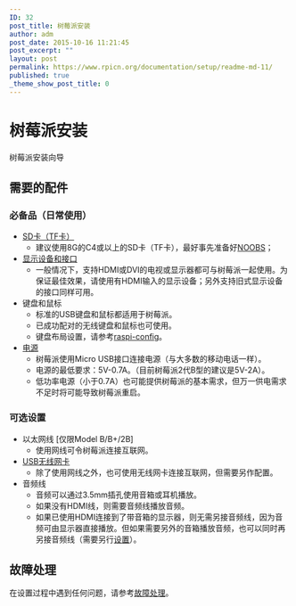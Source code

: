 ```yaml
---
ID: 32
post_title: 树莓派安装
author: adm
post_date: 2015-10-16 11:21:45
post_excerpt: ""
layout: post
permalink: https://www.rpicn.org/documentation/setup/readme-md-11/
published: true
_theme_show_post_title: 0
---
```

# 树莓派安装

树莓派安装向导

## 需要的配件

### 必备品（日常使用）

- [SD卡（TF卡）](../installation/sd-cards.md)
    - 建议使用8G的C4或以上的SD卡（TF卡），最好事先准备好[NOOBS](../installation/noobs.md)；
- [显示设备和接口](monitor-connection.md)
    - 一般情况下，支持HDMI或DVI的电视或显示器都可与树莓派一起使用。为保证最佳效果，请使用有HDMI输入的显示设备；另外支持旧式显示设备的接口同样可用。
- 键盘和鼠标
    - 标准的USB键盘和鼠标都适用于树莓派。
    - 已成功配对的无线键盘和鼠标也可使用。
    - 键盘布局设置，请参考[raspi-config](../configuration/raspi-config.md)。
- [电源](../hardware/raspberrypi/power/README.md.12)
    - 树莓派使用Micro USB接口连接电源（与大多数的移动电话一样）。
    - 电源的最低要求：5V-0.7A。（目前树莓派2代B型的建议是5V-2A）。
    - 低功率电源（小于0.7A）也可能提供树莓派的基本需求，但万一供电需求不足时将可能导致树莓派重启。

### 可选设置

- 以太网线 [仅限Model B/B+/2B]
    - 使用网线可令树莓派连接互联网。
- [USB无线网卡](../configuration/wireless/README.md.13)
    - 除了使用网线之外，也可使用无线网卡连接互联网，但需要另作配置。	
- 音频线
    - 音频可以通过3.5mm插孔使用音箱或耳机播放。
    - 如果没有HDMI线，则需要音频线播放音频。
    - 如果已使用HDMI连接到了带音箱的显示器，则无需另接音频线，因为音频可由显示器直接播放。但如果需要另外的音箱播放音频，也可以同时再另接音频线（需要另行[设置](../configuration/audio-config.md)）。

## 故障处理

在设置过程中遇到任何问题，请参考[故障处理](../troubleshooting/README.md.10)。
